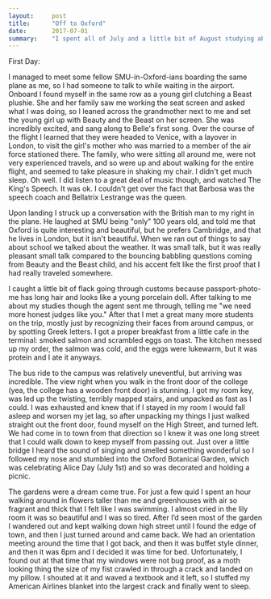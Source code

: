 ```yaml
---
layout:     post
title:      "Off to Oxford"
date:       2017-07-01
summary:    "I spent all of July and a little bit of August studying abroad in Oxford during the summer between my sophomore and junior year of college. This is the first post about my time there."
---
```


First Day:

I managed to meet some fellow SMU-in-Oxford-ians boarding the same plane as me, so I had someone to talk to while waiting in the airport. Onboard I found myself in the same row as a young girl clutching a Beast plushie. She and her family saw me working the seat screen and asked what I was doing, so I leaned across the grandmother next to me and set the young girl up with Beauty and the Beast on her screen. She was incredibly excited, and sang along to Belle's first song. Over the course of the flight I learned that they were headed to Venice, with a layover in London, to visit the girl's mother who was married to a member of the air force stationed there. The family, who were sitting all around me, were not very experienced travels, and so were up and about walking for the entire flight, and seemed to take pleasure in shaking my chair. I didn't get much sleep. Oh well. I did listen to a great deal of music though, and watched The King's Speech. It was ok. I couldn't get over the fact that Barbosa was the speech coach and Bellatrix Lestrange was the queen. 

Upon landing I struck up a conversation with the British man to my right in the plane. He laughed at SMU being "only" 100 years old, and told me that Oxford is quite interesting and beautiful, but he prefers Cambridge, and that he lives in London, but it isn't beautiful. When we ran out of things to say about school we talked about the weather. It was small talk, but it was really pleasant small talk compared to the bouncing babbling questions coming from Beauty and the Beast child, and his accent felt like the first proof that I had really traveled somewhere. 

I caught a little bit of flack going through customs because passport-photo-me has long hair and looks like a young porcelain doll. After talking to me about my studies though the agent sent me through, telling me "we need more honest judges like you." After that I met a great many more students on the trip, mostly just by recognizing their faces from around campus, or by spotting Greek letters. I got a proper breakfast from a little cafe in the terminal: smoked salmon and scrambled eggs on toast. The kitchen messed up my order, the salmon was cold, and the eggs were lukewarm, but it was protein and I ate it anyways. 

The bus ride to the campus was relatively uneventful, but arriving was incredible. The view right when you walk in the front door of the college (yea, the college has a wooden front door) is stunning. I got my room key, was led up the twisting, terribly mapped stairs, and unpacked as fast as I could. I was exhausted and knew that if I stayed in my room I would fall asleep and worsen my jet lag, so after unpacking my things I just walked straight out the front door, found myself on the High Street, and turned left. We had come in to town from that direction so I knew it was one long street that I could walk down to keep myself from passing out. Just over a little bridge I heard the sound of singing and smelled something wonderful so I followed my nose and stumbled into the Oxford Botanical Garden, which was celebrating Alice Day (July 1st) and so was decorated and holding a picnic. 

The gardens were a dream come true. For just a few quid I spent an hour walking around in flowers taller than me and greenhouses with air so fragrant and thick that I felt like I was swimming. I almost cried in the lily room it was so beautiful and I was so tired. After I’d seen most of the garden I wandered out and kept walking down high street until I found the edge of town, and then I just turned around and came back. We had an orientation meeting around the time that I got back, and then it was buffet style dinner, and then it was 6pm and I decided it was time for bed. Unfortunately, I found out at that time that my windows were not bug proof, as a moth looking thing the size of my fist crawled in through a crack and landed on my pillow. I shouted at it and waved a textbook and it left, so I stuffed my American Airlines blanket into the largest crack and finally went to sleep. 